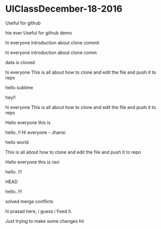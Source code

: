 # UIClassDecember-18-2016

Useful for github

hie ever
Useful for github demo




hi everyone
introduction about clone
commit






hi everyone
introduction about clone
comm


data is cloned


hi everyone
This is all about how to clone and edit the file and push it to repo

hello sublime



hey!!

hi everyone
This is all about how to clone and edit the file and push it to repo


Hello everyone this is 

hello..!!
Hi everyone - Jhansi



hello world


This is all about how to clone and edit the file and push it to repo


Hello everyone this is ravi




hello..!!!


HEAD


hello..!!!



solved merge conflicts

hi prasad here, i guess i fixed it.

Just trying to make some changes
hii 

